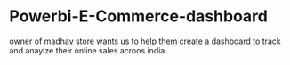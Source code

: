 # Powerbi-E-Commerce-dashboard
owner of madhav store wants us to help them create a dashboard to track and anaylze their online sales acroos india 

